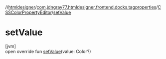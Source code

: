 //[htmldesigner](../../../index.md)/[com.jdngray77.htmldesigner.frontend.docks.tagproperties](../index.md)/[CSSColorPropertyEditor](index.md)/[setValue](set-value.md)

# setValue

[jvm]\
open override fun [setValue](set-value.md)(value: Color?)
